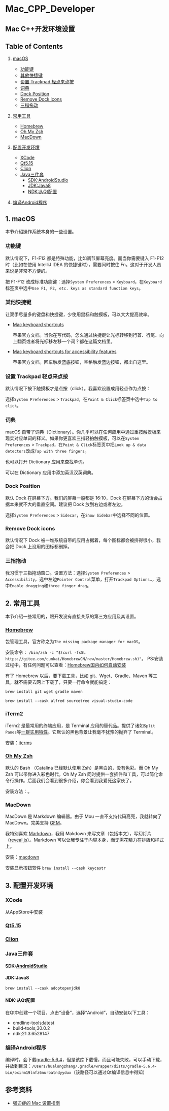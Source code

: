 # Mac_CPP_Developer

## Mac C++开发环境设置

## Table of Contents

1. [macOS](#1-macos)

   - [功能键](#功能键)
   - [其他快捷键](#其他快捷键)
   - [设置 Trackpad 轻点来点按](#设置-trackpad-轻点来点按)
   - [词典](#词典)
   - [Dock Position](#dock-position)
   - [Remove Dock icons](#remove-dock-icons)
   - [三指拖动](#三指拖动)
   
2. [常用工具](#2-常用工具)

   - [Homebrew](#homebrew)
   - [Oh My Zsh](#oh-my-zsh)
   - [MacDown](#macdown)
  
   
3. [配置开发环境](#3-配置开发环境)
     
   - [XCode](#XCode)
   - [Qt5.15](#Qt5.15)
   - [Clion](#Clion)
   - [Java三件套](#Java三件套)
       - [SDK:AndroidStudio](#SDK:AndroidStudio)
       - [JDK:Java8](#JDK:Java8)
       - [NDK:从Qt配置](#NDK:从Qt配置)

4. [编译Android程序](#4-编译Android程序)


## 1. macOS

本节介绍操作系统本身的一些设置。

### 功能键

默认情况下，F1-F12 都是特殊功能，比如调节屏幕亮度。而当你需要键入 F1-F12 时（比如在使用 IntelliJ IDEA 的快捷键时），需要同时按住 Fn。这对于开发人员来说是非常不方便的。

把 F1-F12 改成标准功能键：选择`System Preferences` > `Keyboard`，在`Keyboard`标签页中选中`Use F1, F2, etc. keys as standard function keys`。


### 其他快捷键

让双手尽量多的键盘和快捷键，少使用鼠标和触摸板，可以大大提高效率。

- [Mac keyboard shortcuts](https://support.apple.com/kb/HT201236)

  苹果官方文档。当你在写代码，怎么通过快捷键让光标转移到行首、行尾、向上翻页或者将光标移左移一个词？都在这篇文档里。

- [Mac keyboard shortcuts for accessibility features](https://support.apple.com/kb/HT204434)

  苹果官方文档。回车触发蓝底按钮，空格触发蓝边按钮，都出自这里。

### 设置 Trackpad 轻点来点按

默认情况下按下触摸板才是点按（click）。我喜欢设置成用轻点作为点按：

选择`System Preferences` > `Trackpad`，在`Point & Click`标签页中选中`Tap to click`。

### 词典

macOS 自带了词典（Dictionary）。你几乎可以在任何应用中通过重按触摸板来现实对应单词的释义。如果你更喜欢三指轻拍触摸板，可以在`System Preferences` > `Trackpad`，在`Point & Click`标签页中把`Look up & data detectors`改成`Tap with three fingers`。

也可以打开 Dictionary 应用来查找单词。

可以在 Dictionary 应用中添加英汉汉英词典。

### Dock Position

默认 Dock 在屏幕下方。我们的屏幕一般都是 16:10，Dock 在屏幕下方的话会占据本来就不大的垂直空间。建议把 Dock 放到右边或者左边。

选择`System Preferences` > `Sidecar`，在`Show Sidebar`中选择不同的位置。

### Remove Dock icons

默认情况下 Dock 被一堆系统自带的应用占据着，每个图标都会被挤得很小，我会把 Dock 上没用的图标都删掉。

### 三指拖动

我习惯于三指拖动窗口。设置方法：选择`System Preferences` > `Accessibility`，选中左边`Pointer Control`菜单，打开`Trackpad Options…`，选中`Enable dragging`和`three finger drag`。

## 2. 常用工具

本节介绍一些常用的，跟开发没有直接关系的第三方应用及其设置。

### [Homebrew](http://brew.sh)

包管理工具，官方称之为`The missing package manager for macOS`。

安装命令：
`/bin/zsh -c "$(curl -fsSL https://gitee.com/cunkai/HomebrewCN/raw/master/Homebrew.sh)"`。
PS:安装过程中，有任何问题可以查看：[Homebrew国内如何自动安装](https://zhuanlan.zhihu.com/p/111014448)

有了 Homebrew 以后，要下载工具，比如 git、Wget、Gradle、Maven 等工具，就不需要去网上下载了，只要一行命令就能搞定：

```sh
brew install git wget gradle maven
```

```
brew install --cask alfred sourcetree visual-studio-code
```


### [iTerm2](https://iterm2.com/)

iTerm2 是最常用的终端应用，是 Terminal 应用的替代品。提供了诸如`Split Panes`等[一群实用特性](https://iterm2.com/features.html)。它默认的黑色背景让我毫不犹豫的抛弃了 Terminal。

安装：[iterms](https://iterm2.com/downloads.html)

### [Oh My Zsh](http://ohmyz.sh)

默认的 Bash （Catalina 已经默认使用 Zsh）是黑白的，没有色彩。而 Oh My Zsh 可以带你进入彩色时代。Oh My Zsh 同时提供一套插件和工具，可以简化命令行操作。后面我们会看到很多介绍，你会看到我爱死这家伙了。

安装方法：。

### MacDown

MacDown 是 Markdown 编辑器。由于 Mou 一直不支持代码高亮，我就转向了 MacDown。完美支持 [GFM](https://help.github.com/articles/github-flavored-markdown/)。

我特别喜欢 [Markdown](https://daringfireball.net/projects/markdown/)，我用 Makdown 来写文章（包括本文），写幻灯片（[reveal.js](https://github.com/hakimel/reveal.js/)）。Markdown 可以让我专注于内容本身，而无需花精力在排版和样式上。

安装：[macdown](https://macdown.uranusjr.com)

安装显示按钮软件
`brew install --cask keycastr`

## 3. 配置开发环境
### XCode
从AppStore中安装

### [Qt5.15](https://www.qt.io/blog/qt-5.15-released)

### [Clion](https://www.jetbrains.com/clion/)

### Java三件套
#### SDK:[AndroidStudio](https://developer.android.google.cn/studio/)
#### JDK:Java8
`brew install --cask adoptopenjdk8`
#### NDK:从Qt配置
在Qt中创建一个项目，点击“设备”，选择“Android”，自动安装以下工具：

* cmdline-tools;latest
* build-tools;30.0.2
* ndk;21.3.6528147

### 编译Android程序
编译时，会下载[gradle-5.6.4](https://services.gradle.org/distributions/gradle-5.6.4-bin.zip)，但是该库下载慢，而且可能失败，可以手动下载，并放到目录：`/Users/hualongzhang/.gradle/wrapper/dists/gradle-5.6.4-bin/bxirm19lnfz6nurbatndyydux`（该路径可以通过Qt编译信息中得知）

## 参考资料

- [强迫症的 Mac 设置指南](https://github.com/macdao/ocds-guide-to-setting-up-mac#oh-my-zsh)

